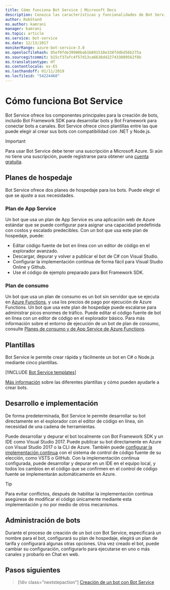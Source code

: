 ```yaml
---
title: Cómo funciona Bot Service | Microsoft Docs
description: Conozca las características y funcionalidades de Bot Service.
author: RobStand
ms.author: kamrani
manager: kamrani
ms.topic: article
ms.service: bot-service
ms.date: 12/13/2017
monikerRange: azure-bot-service-3.0
ms.openlocfilehash: 85ef0fde39980bab1b891518e338fddbd56b275a
ms.sourcegitcommit: b15cf37afc4f57d13ca6636d4227433809562f8b
ms.translationtype: HT
ms.contentlocale: es-ES
ms.lasthandoff: 01/11/2019
ms.locfileid: "54224460"
---
```

# <a name="how-bot-service-works"></a>Cómo funciona Bot Service

Bot Service ofrece los componentes principales para la creación de bots, incluido Bot Framework SDK para desarrollar bots y Bot Framework para conectar bots a canales. Bot Service ofrece cinco plantillas entre las que puede elegir al crear sus bots con compatibilidad con .NET y Node.js.

> [!IMPORTANT]
> Para usar Bot Service debe tener una suscripción a Microsoft Azure. Si aún no tiene una suscripción, puede registrarse para obtener una <a href="https://azure.microsoft.com/en-us/free/" target="_blank">cuenta gratuita</a>.

## <a name="hosting-plans"></a>Planes de hospedaje
Bot Service ofrece dos planes de hospedaje para los bots. Puede elegir el que se ajuste a sus necesidades.

### <a name="app-service-plan"></a>Plan de App Service

Un bot que usa un plan de App Service es una aplicación web de Azure estándar que se puede configurar para asignar una capacidad predefinida con costos y escalado predecibles. Con un bot que usa este plan de hospedaje, puede:

* Editar código fuente de bot en línea con un editor de código en el explorador avanzado.
* Descargar, depurar y volver a publicar el bot de C# con Visual Studio.
* Configurar la implementación continua de forma fácil para Visual Studio Online y Github.
* Use el código de ejemplo preparado para Bot Framework SDK.

### <a name="consumption-plan"></a>Plan de consumo
Un bot que usa un plan de consumo es un bot sin servidor que se ejecuta en <a href="http://go.microsoft.com/fwlink/?linkID=747839" target="_blank">Azure Functions</a>, y usa los precios de pago por ejecución de Azure Functions. Un bot que usa este plan de hospedaje puede escalarse para administrar picos enormes de tráfico. Puede editar el código fuente de bot en línea con un editor de código en el explorador básico. Para más información sobre el entorno de ejecución de un bot de plan de consumo, consulte <a target='_blank' href='/azure/azure-functions/functions-scale'>Planes de consumo y de App Service de Azure Functions</a>.

## <a name="templates"></a>Plantillas

Bot Service le permite crear rápida y fácilmente un bot en C# o Node.js mediante cinco plantillas.

[!INCLUDE [Bot Service templates](~/includes/snippet-abs-templates.md)]

[Más información](bot-service-concept-templates.md) sobre las diferentes plantillas y cómo pueden ayudarle a crear bots.

## <a name="develop-and-deploy"></a>Desarrollo e implementación

De forma predeterminada, Bot Service le permite desarrollar su bot directamente en el explorador con el editor de código en línea, sin necesidad de una cadena de herramientas. 

Puede desarrollar y depurar el bot localmente con Bot Framework SDK y un IDE como Visual Studio 2017. Puede publicar su bot directamente en Azure con Visual Studio 2017 o la CLI de Azure. También puede [configurar la implementación continua](bot-service-continuous-deployment.md) con el sistema de control de código fuente de su elección, como VSTS o GitHub. Con la implementación continua configurada, puede desarrollar y depurar en un IDE en el equipo local, y todos los cambios en el código que se confirmen en el control de código fuente se implementarán automáticamente en Azure.  

> [!TIP]
> Para evitar conflictos, después de habilitar la implementación continua asegúrese de modificar el código únicamente mediante esta implementación y no por medio de otros mecanismos.

## <a name="manage-your-bot"></a>Administración de bots 

Durante el proceso de creación de un bot con Bot Service, especificará un nombre para el bot, configurará su plan de hospedaje, elegirá un plan de tarifa y configurará algunas otras opciones. Una vez creado el bot, puede cambiar su configuración, configurarlo para ejecutarse en uno o más canales y probarlo en Chat en web. 

## <a name="next-steps"></a>Pasos siguientes

> [!div class="nextstepaction"]
> [Creación de un bot con Bot Service](bot-service-quickstart.md)